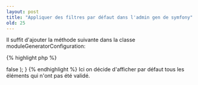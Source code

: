 ```yaml
---
layout: post
title: "Appliquer des filtres par défaut dans l'admin gen de symfony"
old: 25
---
```


Il suffit d'ajouter la méthode suivante dans la classe moduleGeneratorConfiguration:

{% highlight php %}
<?php
public function getFilterDefaults()
{
  return array(
    'is_valid' => false
  );
}
{% endhighlight %}

Ici on décide d'afficher par défaut tous les éléments qui n'ont pas été validé.
